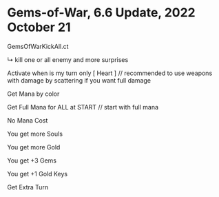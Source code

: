 # Gems-of-War, 6.6 Update, 2022 October 21
GemsOfWarKickAll.ct

↳ kill one or all enemy and more surprises

Activate when is my turn only [ Heart ] // recommended to use weapons with damage by scattering if you want full damage

Get Mana by color

Get Full Mana for ALL at START // start with full mana

No Mana Cost 

You get more Souls

You get more Gold

You get +3 Gems

You get +1 Gold Keys

Get Extra Turn 
